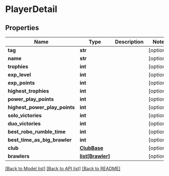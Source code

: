 # PlayerDetail

## Properties
Name | Type | Description | Notes
------------ | ------------- | ------------- | -------------
**tag** | **str** |  | [optional] 
**name** | **str** |  | [optional] 
**trophies** | **int** |  | [optional] 
**exp_level** | **int** |  | [optional] 
**exp_points** | **int** |  | [optional] 
**highest_trophies** | **int** |  | [optional] 
**power_play_points** | **int** |  | [optional] 
**highest_power_play_points** | **int** |  | [optional] 
**solo_victories** | **int** |  | [optional] 
**duo_victories** | **int** |  | [optional] 
**best_robo_rumble_time** | **int** |  | [optional] 
**best_time_as_big_brawler** | **int** |  | [optional] 
**club** | [**ClubBase**](ClubBase.md) |  | [optional] 
**brawlers** | [**list[Brawler]**](Brawler.md) |  | [optional] 

[[Back to Model list]](../README.md#documentation-for-models) [[Back to API list]](../README.md#documentation-for-api-endpoints) [[Back to README]](../README.md)


